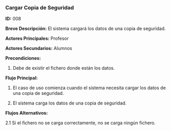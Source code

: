 ### Cargar Copia de Seguridad

**ID:** 008

**Breve Descripción:** El sistema cargará los datos de una copia de seguridad.

**Actores Principales:** Profesor

**Actores Secundarios:** Alumnos

**Precondiciones:** 

1. Debe de existir el fichero donde están los datos.

**Flujo Principal:**

1. El caso de uso comienza cuando el sistema necesita cargar los datos de una copia de seguridad.

2. El sistema carga los datos de una copia de seguridad.

**Flujos Alternativos:**

2.1	Si el fichero no se carga correctamente, no se carga ningún fichero.